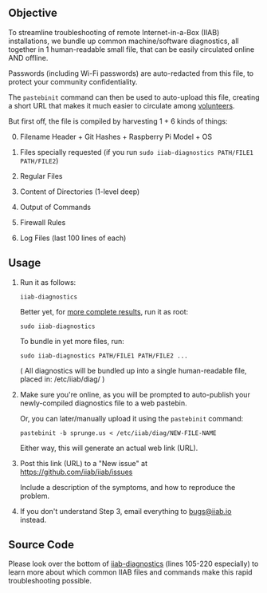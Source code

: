 ## Objective

To streamline troubleshooting of remote Internet-in-a-Box (IIAB) installations, we bundle up common machine/software diagnostics, all together in 1 human-readable small file, that can be easily circulated online AND offline.

Passwords (including Wi-Fi passwords) are auto-redacted from this file, to protect your community confidentiality.

The ``pastebinit`` command can then be used to auto-upload this file, creating a short URL that makes it much easier to circulate among [volunteers](http://internet-in-a-box.org/pages/contributing.html).

But first off, the file is compiled by harvesting 1 + 6 kinds of things:

0. Filename Header + Git Hashes + Raspberry Pi Model + OS

1. Files specially requested (if you run ``sudo iiab-diagnostics PATH/FILE1 PATH/FILE2``)

2. Regular Files

3. Content of Directories (1-level deep)

4. Output of Commands

5. Firewall Rules

6. Log Files (last 100 lines of each)

## Usage 

1. Run it as follows:

   ```
   iiab-diagnostics
   ```

   Better yet, for [more complete results](https://github.com/iiab/iiab/pull/2000#issue-327506999), run it as root:

   ```
   sudo iiab-diagnostics
   ```

   To bundle in yet more files, run:

   ```
   sudo iiab-diagnostics PATH/FILE1 PATH/FILE2 ...
   ```

   ( All diagnostics will be bundled up into a single human-readable file, placed in: /etc/iiab/diag/ )

2. Make sure you're online, as you will be prompted to auto-publish your newly-compiled diagnostics file to a web pastebin.

   Or, you can later/manually upload it using the ``pastebinit`` command:

   ```
   pastebinit -b sprunge.us < /etc/iiab/diag/NEW-FILE-NAME
   ```

   Either way, this will generate an actual web link (URL).

3. Post this link (URL) to a "New issue" at https://github.com/iiab/iiab/issues

   Include a description of the symptoms, and how to reproduce the problem.

4. If you don't understand Step 3, email everything to bugs@iiab.io instead.

## Source Code

Please look over the bottom of [iiab-diagnostics](iiab-diagnostics) (lines 105-220 especially) to learn more about which common IIAB files and commands make this rapid troubleshooting possible.
